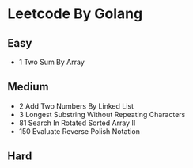 # Leetcode By Golang

## Easy
- 1 Two Sum By Array

## Medium
- 2 Add Two Numbers By Linked List
- 3 Longest Substring Without Repeating Characters
- 81 Search In Rotated Sorted Array II
- 150 Evaluate Reverse Polish Notation

## Hard

